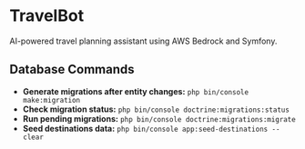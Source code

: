 # TravelBot

AI-powered travel planning assistant using AWS Bedrock and Symfony.

## Database Commands

- **Generate migrations after entity changes:** `php bin/console make:migration`
- **Check migration status:** `php bin/console doctrine:migrations:status`
- **Run pending migrations:** `php bin/console doctrine:migrations:migrate`
- **Seed destinations data:** `php bin/console app:seed-destinations --clear`